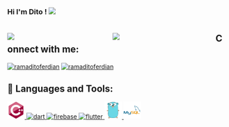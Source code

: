 ### Hi I'm Dito ! <img src="https://media.giphy.com/media/jdiZ7hlxcnada/giphy.gif" width="50px">
#

<img align="Left" width="48%" src="https://github-readme-stats.vercel.app/api?username=ramaditoferdian&show_icons=true&theme=tokyonight&custom_title=ramaditoferdian's Github Stats&count_private=true  " />

<img align="Left" width="47%" src="https://github-readme-stats.vercel.app/api/top-langs/?username=ramaditoferdian&layout=compact&theme=tokyonight" />




## Connect with me:

<p align="left">
  
  <a href="https://linkedin.com/in/ramaditoferdian" target="blank"><img align="center" src="https://raw.githubusercontent.com/rahuldkjain/github-profile-readme-generator/master/src/images/icons/Social/linked-in-alt.svg" alt="ramaditoferdian" height="30" width="40" /></a>
  <a href="https://instagram.com/ramaditoferdian" target="blank"><img align="center" src="https://raw.githubusercontent.com/rahuldkjain/github-profile-readme-generator/master/src/images/icons/Social/instagram.svg" alt="ramaditoferdian" height="30" width="40" /></a>
  
</p>


## 🚀 Languages and Tools:


<p align="left"> <a href="https://www.w3schools.com/cpp/" target="_blank" rel="noreferrer"> <img src="https://raw.githubusercontent.com/devicons/devicon/master/icons/cplusplus/cplusplus-original.svg" alt="cplusplus" width="40" height="40"/> </a> <a href="https://dart.dev" target="_blank" rel="noreferrer"> <img src="https://www.vectorlogo.zone/logos/dartlang/dartlang-icon.svg" alt="dart" width="40" height="40"/> </a> <a href="https://firebase.google.com/" target="_blank" rel="noreferrer"> <img src="https://www.vectorlogo.zone/logos/firebase/firebase-icon.svg" alt="firebase" width="40" height="40"/> </a> <a href="https://flutter.dev" target="_blank" rel="noreferrer"> <img src="https://www.vectorlogo.zone/logos/flutterio/flutterio-icon.svg" alt="flutter" width="40" height="40"/> </a> <a href="https://golang.org" target="_blank" rel="noreferrer"> <img src="https://raw.githubusercontent.com/devicons/devicon/master/icons/go/go-original.svg" alt="go" width="40" height="40"/> </a> <a href="https://www.mysql.com/" target="_blank" rel="noreferrer"> <img src="https://raw.githubusercontent.com/devicons/devicon/master/icons/mysql/mysql-original-wordmark.svg" alt="mysql" width="40" height="40"/> </a> </p>

